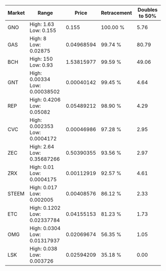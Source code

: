 | Market | Range | Price| Retracement | Doubles to 50% |
| --- | --- | --- | --- | --- |
| GNO | High: 1.63<br />Low: 0.155 | 0.155 | 100.00 % | 5.76 |
| GAS | High: 8<br />Low: 0.02875 | 0.04968594 | 99.74 % | 80.79 |
| BCH | High: 150<br />Low: 0.93 | 1.53815977 | 99.59 % | 49.06 |
| GNT | High: 0.00334<br />Low: 0.00038502 | 0.00040142 | 99.45 % | 4.64 |
| REP | High: 0.4206<br />Low: 0.05082 | 0.05489212 | 98.90 % | 4.29 |
| CVC | High: 0.002353<br />Low: 0.0004172 | 0.00046986 | 97.28 % | 2.95 |
| ZEC | High: 2.64<br />Low: 0.35687266 | 0.50390355 | 93.56 % | 2.97 |
| ZRX | High: 0.01<br />Low: 0.0004175 | 0.00112919 | 92.57 % | 4.61 |
| STEEM | High: 0.017<br />Low: 0.002005 | 0.00408576 | 86.12 % | 2.33 |
| ETC | High: 0.1202<br />Low: 0.02337784 | 0.04155153 | 81.23 % | 1.73 |
| OMG | High: 0.0304<br />Low: 0.01317937 | 0.02069674 | 56.35 % | 1.05 |
| LSK | High: 0.038<br />Low: 0.003726 | 0.02594209 | 35.18 % | 0.00 |
